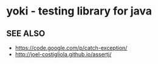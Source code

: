 # yoki - testing library for java

## SEE ALSO

 * https://code.google.com/p/catch-exception/
 * http://joel-costigliola.github.io/assertj/

